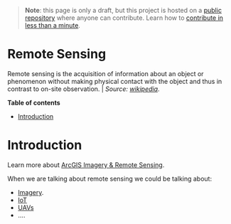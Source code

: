 > **Note**: this page is only a draft, but this project is hosted on a [public repository](https://github.com/hhkaos/awesome-arcgis) where anyone can contribute. Learn how to [contribute in less than a minute](https://github.com/hhkaos/awesome-arcgis/blob/master/CONTRIBUTING.md#contributions).

# Remote Sensing

Remote sensing is the acquisition of information about an object or phenomenon without making physical contact with the object and thus in contrast to on-site observation. | *Source:  [wikipedia](https://en.wikipedia.org/wiki/Remote_sensing)*.


<!-- START doctoc generated TOC please keep comment here to allow auto update -->
<!-- DON'T EDIT THIS SECTION, INSTEAD RE-RUN doctoc TO UPDATE -->
**Table of contents**

- [Introduction](#introduction)

<!-- END doctoc generated TOC please keep comment here to allow auto update -->

# Introduction

Learn more about [ArcGIS Imagery & Remote Sensing](http://www.esri.com/arcgis/imagery-remote-sensing).

When we are talking about remote sensing we could be talking about:

* [Imagery](../imagery-data/README.md).
* [IoT](../iot/README.md)
* [UAVs](../uavs/README.md)
* ....
